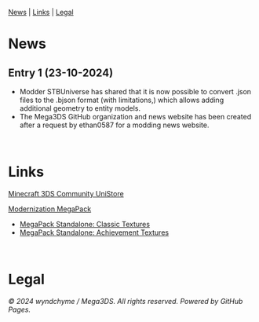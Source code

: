 [News](#news) | [Links](#links) | [Legal](#legal)

# News

## Entry 1 (23-10-2024)
- Modder STBUniverse has shared that it is now possible to convert .json files to the .bjson format (with limitations,) which allows adding additional geometry to entity models. 
- The Mega3DS GitHub organization and news website has been created after a request by ethan0587 for a modding news website.

<br>

# Links

[Minecraft 3DS Community UniStore](https://github.com/Minecraft-3DS-Community/Minecraft-3ds-unistore)

[Modernization MegaPack](https://github.com/wyndchyme/mc3ds-modern)

- [MegaPack Standalone: Classic Textures](https://github.com/wyndchyme/mc3ds-classic-textures)
- [MegaPack Standalone: Achievement Textures](https://github.com/wyndchyme/mc3ds-achievements)

<br>

# Legal

_© 2024 wyndchyme / Mega3DS. All rights reserved. Powered by GitHub Pages._
